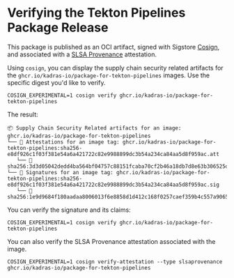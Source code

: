 # Verifying the Tekton Pipelines Package Release

This package is published as an OCI artifact, signed with Sigstore [Cosign](https://docs.sigstore.dev/cosign/overview), and associated with a [SLSA Provenance](https://slsa.dev/provenance) attestation.

Using `cosign`, you can display the supply chain security related artifacts for the `ghcr.io/kadras-io/package-for-tekton-pipelines` images. Use the specific digest you'd like to verify.

```shell
COSIGN_EXPERIMENTAL=1 cosign verify ghcr.io/kadras-io/package-for-tekton-pipelines
```

The result:

```shell
📦 Supply Chain Security Related artifacts for an image: ghcr.io/kadras-io/package-for-tekton-pipelines
└── 💾 Attestations for an image tag: ghcr.io/kadras-io/package-for-tekton-pipelines:sha256-e8df926c1f03f381e54a6a421722c82e9988899dc3b54a234ca84aa5d8f959ac.att
   └── 🍒 sha256:3d3d05042dedd4ba564bf04757c88151fcaba70cf2b46a18db7d8e63b306525d
└── 🔐 Signatures for an image tag: ghcr.io/kadras-io/package-for-tekton-pipelines:sha256-e8df926c1f03f381e54a6a421722c82e9988899dc3b54a234ca84aa5d8f959ac.sig
   └── 🍒 sha256:1e9d9684f180aadaa8006013f6e8858d1d412c168f0257caef359b4c557a9065
```

You can verify the signature and its claims:

```shell
COSIGN_EXPERIMENTAL=1 cosign verify ghcr.io/kadras-io/package-for-tekton-pipelines
```

You can also verify the SLSA Provenance attestation associated with the image.

```shell
COSIGN_EXPERIMENTAL=1 cosign verify-attestation --type slsaprovenance ghcr.io/kadras-io/package-for-tekton-pipelines 
```
